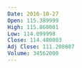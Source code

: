 ```yaml
---
Date: 2016-10-27
Open: 115.389999
High: 115.860001
Low: 114.099998
Close: 114.480003
Adj Close: 111.208687
Volume: 34562000
---
```

